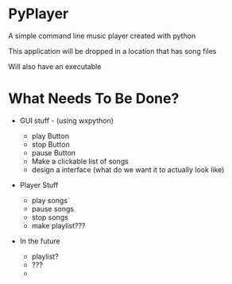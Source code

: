# PyPlayer
A simple command line music player created with python  

This application will be dropped in a location that has song files  

Will also have an executable


# What Needs To Be Done?
* GUI stuff - (using wxpython)
  * play Button
  * stop Button
  * pause Button
  * Make a clickable list of songs
  * design a interface (what do we want it to actually look like)  

* Player Stuff
  * play songs
  * pause songs
  * stop songs
  * make playlist???

* In the future
  * playlist?
  * ???
  *
